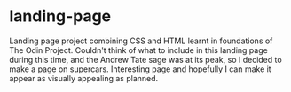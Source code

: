 # landing-page
Landing page project combining CSS and HTML learnt in foundations of The Odin Project. Couldn't think of what to include in this landing page during this time, and the Andrew Tate sage was at its peak, so I decided to make a page on supercars. Interesting page and hopefully I can make it appear as visually appealing as planned.
